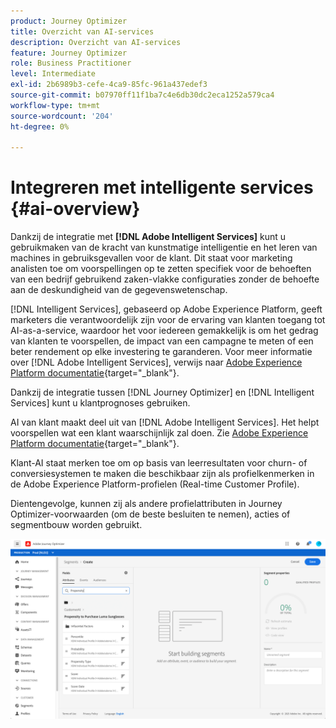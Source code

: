 ```yaml
---
product: Journey Optimizer
title: Overzicht van AI-services
description: Overzicht van AI-services
feature: Journey Optimizer
role: Business Practitioner
level: Intermediate
exl-id: 2b6989b3-cefe-4ca9-85fc-961a437edef3
source-git-commit: b07970ff11f1ba7c4e6db30dc2eca1252a579ca4
workflow-type: tm+mt
source-wordcount: '204'
ht-degree: 0%

---
```


# Integreren met intelligente services {#ai-overview}

Dankzij de integratie met **[!DNL Adobe Intelligent Services]** kunt u gebruikmaken van de kracht van kunstmatige intelligentie en het leren van machines in gebruiksgevallen voor de klant. Dit staat voor marketing analisten toe om voorspellingen op te zetten specifiek voor de behoeften van een bedrijf gebruikend zaken-vlakke configuraties zonder de behoefte aan de deskundigheid van de gegevenswetenschap.

[!DNL Intelligent Services], gebaseerd op Adobe Experience Platform, geeft marketers die verantwoordelijk zijn voor de ervaring van klanten toegang tot AI-as-a-service, waardoor het voor iedereen gemakkelijk is om het gedrag van klanten te voorspellen, de impact van een campagne te meten of een beter rendement op elke investering te garanderen. Voor meer informatie over [!DNL Adobe Intelligent Services], verwijs naar [Adobe Experience Platform documentatie](https://experienceleague.adobe.com/docs/experience-platform/intelligent-services/home.html){target=&quot;_blank&quot;}.

Dankzij de integratie tussen [!DNL Journey Optimizer] en [!DNL Intelligent Services] kunt u klantprognoses gebruiken.

AI van klant maakt deel uit van [!DNL Adobe Intelligent Services]. Het helpt voorspellen wat een klant waarschijnlijk zal doen. Zie [Adobe Experience Platform documentatie](https://experienceleague.adobe.com/docs/experience-platform/intelligent-services/customer-ai/overview.html){target=&quot;_blank&quot;}.

Klant-AI staat merken toe om op basis van leerresultaten voor churn- of conversiesystemen te maken die beschikbaar zijn als profielkenmerken in de Adobe Experience Platform-profielen (Real-time Customer Profile).

Dientengevolge, kunnen zij als andere profielattributen in Journey Optimizer-voorwaarden (om de beste besluiten te nemen), acties of segmentbouw worden gebruikt.

![](../assets/customer-ai.png)

